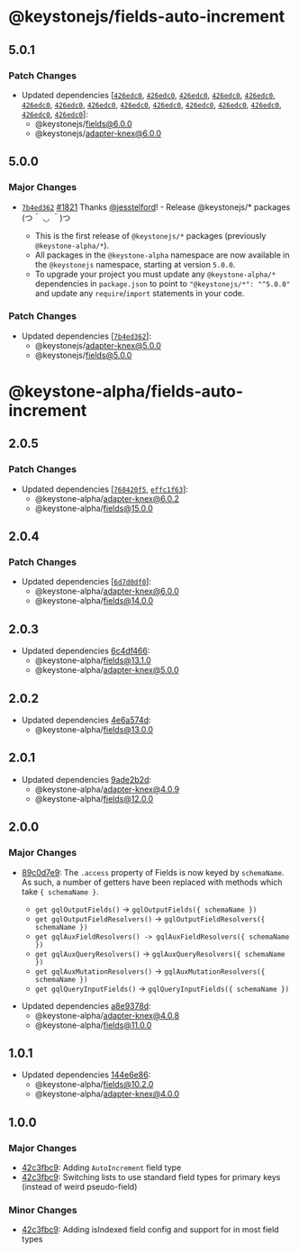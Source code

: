 # @keystonejs/fields-auto-increment

## 5.0.1

### Patch Changes

- Updated dependencies [[`426edc0`](https://github.com/keystonejs/keystone/commit/426edc054e2943c4677054a15a1ceb92348c5ae5), [`426edc0`](https://github.com/keystonejs/keystone/commit/426edc054e2943c4677054a15a1ceb92348c5ae5), [`426edc0`](https://github.com/keystonejs/keystone/commit/426edc054e2943c4677054a15a1ceb92348c5ae5), [`426edc0`](https://github.com/keystonejs/keystone/commit/426edc054e2943c4677054a15a1ceb92348c5ae5), [`426edc0`](https://github.com/keystonejs/keystone/commit/426edc054e2943c4677054a15a1ceb92348c5ae5), [`426edc0`](https://github.com/keystonejs/keystone/commit/426edc054e2943c4677054a15a1ceb92348c5ae5), [`426edc0`](https://github.com/keystonejs/keystone/commit/426edc054e2943c4677054a15a1ceb92348c5ae5), [`426edc0`](https://github.com/keystonejs/keystone/commit/426edc054e2943c4677054a15a1ceb92348c5ae5), [`426edc0`](https://github.com/keystonejs/keystone/commit/426edc054e2943c4677054a15a1ceb92348c5ae5), [`426edc0`](https://github.com/keystonejs/keystone/commit/426edc054e2943c4677054a15a1ceb92348c5ae5), [`426edc0`](https://github.com/keystonejs/keystone/commit/426edc054e2943c4677054a15a1ceb92348c5ae5), [`426edc0`](https://github.com/keystonejs/keystone/commit/426edc054e2943c4677054a15a1ceb92348c5ae5), [`426edc0`](https://github.com/keystonejs/keystone/commit/426edc054e2943c4677054a15a1ceb92348c5ae5), [`426edc0`](https://github.com/keystonejs/keystone/commit/426edc054e2943c4677054a15a1ceb92348c5ae5), [`426edc0`](https://github.com/keystonejs/keystone/commit/426edc054e2943c4677054a15a1ceb92348c5ae5)]:
  - @keystonejs/fields@6.0.0
  - @keystonejs/adapter-knex@6.0.0

## 5.0.0

### Major Changes

- [`7b4ed362`](https://github.com/keystonejs/keystone-5/commit/7b4ed3623f5774d7783c39962bfa1ce97938e310) [#1821](https://github.com/keystonejs/keystone-5/pull/1821) Thanks [@jesstelford](https://github.com/jesstelford)! - Release @keystonejs/\* packages (つ＾ ◡ ＾)つ

  - This is the first release of `@keystonejs/*` packages (previously `@keystone-alpha/*`).
  - All packages in the `@keystone-alpha` namespace are now available in the `@keystonejs` namespace, starting at version `5.0.0`.
  - To upgrade your project you must update any `@keystone-alpha/*` dependencies in `package.json` to point to `"@keystonejs/*": "^5.0.0"` and update any `require`/`import` statements in your code.

### Patch Changes

- Updated dependencies [[`7b4ed362`](https://github.com/keystonejs/keystone-5/commit/7b4ed3623f5774d7783c39962bfa1ce97938e310)]:
  - @keystonejs/adapter-knex@5.0.0
  - @keystonejs/fields@5.0.0

# @keystone-alpha/fields-auto-increment

## 2.0.5

### Patch Changes

- Updated dependencies [[`768420f5`](https://github.com/keystonejs/keystone-5/commit/768420f567c244d57a4e2a3aaafe628ea9813d9d), [`effc1f63`](https://github.com/keystonejs/keystone-5/commit/effc1f639d5824720b7a9d82c2ee881d77acb901)]:
  - @keystone-alpha/adapter-knex@6.0.2
  - @keystone-alpha/fields@15.0.0

## 2.0.4

### Patch Changes

- Updated dependencies [[`6d7d0df0`](https://github.com/keystonejs/keystone-5/commit/6d7d0df0515c3aa21c7d24db17919ddbb5701ce9)]:
  - @keystone-alpha/adapter-knex@6.0.0
  - @keystone-alpha/fields@14.0.0

## 2.0.3

- Updated dependencies [6c4df466](https://github.com/keystonejs/keystone-5/commit/6c4df466):
  - @keystone-alpha/fields@13.1.0
  - @keystone-alpha/adapter-knex@5.0.0

## 2.0.2

- Updated dependencies [4e6a574d](https://github.com/keystonejs/keystone-5/commit/4e6a574d):
  - @keystone-alpha/fields@13.0.0

## 2.0.1

- Updated dependencies [9ade2b2d](https://github.com/keystonejs/keystone-5/commit/9ade2b2d):
  - @keystone-alpha/adapter-knex@4.0.9
  - @keystone-alpha/fields@12.0.0

## 2.0.0

### Major Changes

- [89c0d7e9](https://github.com/keystonejs/keystone-5/commit/89c0d7e9): The `.access` property of Fields is now keyed by `schemaName`. As such, a number of getters have been replaced with methods which take `{ schemaName }`.

  - `get gqlOutputFields()` -> `gqlOutputFields({ schemaName })`
  - `get gqlOutputFieldResolvers()` -> `gqlOutputFieldResolvers({ schemaName })`
  - `get gqlAuxFieldResolvers() -> gqlAuxFieldResolvers({ schemaName })`
  - `get gqlAuxQueryResolvers()` -> `gqlAuxQueryResolvers({ schemaName })`
  - `get gqlAuxMutationResolvers()` -> `gqlAuxMutationResolvers({ schemaName })`
  - `get gqlQueryInputFields()` -> `gqlQueryInputFields({ schemaName })`

* Updated dependencies [a8e9378d](https://github.com/keystonejs/keystone-5/commit/a8e9378d):
  - @keystone-alpha/adapter-knex@4.0.8
  - @keystone-alpha/fields@11.0.0

## 1.0.1

- Updated dependencies [144e6e86](https://github.com/keystonejs/keystone-5/commit/144e6e86):
  - @keystone-alpha/fields@10.2.0
  - @keystone-alpha/adapter-knex@4.0.0

## 1.0.0

### Major Changes

- [42c3fbc9](https://github.com/keystonejs/keystone-5/commit/42c3fbc9): Adding `AutoIncrement` field type
- [42c3fbc9](https://github.com/keystonejs/keystone-5/commit/42c3fbc9): Switching lists to use standard field types for primary keys (instead of weird pseudo-field)

### Minor Changes

- [42c3fbc9](https://github.com/keystonejs/keystone-5/commit/42c3fbc9): Adding isIndexed field config and support for in most field types
